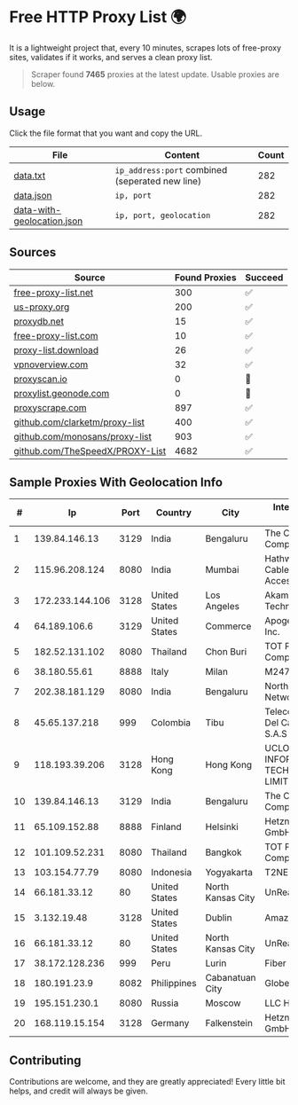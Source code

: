 
# Free HTTP Proxy List 🌍

It is a lightweight project that, every 10 minutes, scrapes lots of free-proxy sites, validates if it works, and serves a clean proxy list.


> Scraper found **7465** proxies at the latest update. Usable proxies are below.

## Usage

Click the file format that you want and copy the URL.


|File|Content|Count|
|----|-------|-----|
|[data.txt](https://raw.githubusercontent.com/themiralay/Proxy-List-World/master/data.txt)|`ip_address:port` combined (seperated new line)|282|
|[data.json](https://raw.githubusercontent.com/themiralay/Proxy-List-World/master/data.json)|`ip, port`|282|
|[data-with-geolocation.json](https://raw.githubusercontent.com/themiralay/Proxy-List-World/master/data-with-geolocation.json)|`ip, port, geolocation`|282|

## Sources

|Source|Found Proxies|Succeed|
|------|-------------|-------|
|[free-proxy-list.net](https://free-proxy-list.net)|300|✅|
|[us-proxy.org](https://www.us-proxy.org)|200|✅|
|[proxydb.net](http://proxydb.net)|15|✅|
|[free-proxy-list.com](https://free-proxy-list.com/?page=&port=&type%5B%5D=http&type%5B%5D=https&up_time=0&search=Search)|10|✅|
|[proxy-list.download](https://www.proxy-list.download/HTTP)|26|✅|
|[vpnoverview.com](https://vpnoverview.com/privacy/anonymous-browsing/free-proxy-servers)|32|✅|
|[proxyscan.io](https://www.proxyscan.io)|0|🚫|
|[proxylist.geonode.com](https://proxylist.geonode.com/api/proxy-list?limit=300&page=1&sort_by=lastChecked&sort_type=desc&protocols=http,https)|0|🚫|
|[proxyscrape.com](https://api.proxyscrape.com/v2/?request=displayproxies&protocol=http&timeout=10000&country=all&ssl=all&anonymity=all)|897|✅|
|[github.com/clarketm/proxy-list](https://raw.githubusercontent.com/clarketm/proxy-list/master/proxy-list-raw.txt)|400|✅|
|[github.com/monosans/proxy-list](https://raw.githubusercontent.com/monosans/proxy-list/main/proxies/http.txt)|903|✅|
|[github.com/TheSpeedX/PROXY-List](https://raw.githubusercontent.com/TheSpeedX/PROXY-List/master/http.txt)|4682|✅|


## Sample Proxies With Geolocation Info

|#|Ip|Port|Country|City|Internet Service Provider|
|-|--|----|-------|----|-------------------------|
|1|139.84.146.13|3129|India|Bengaluru|The Constant Company, LLC|
|2|115.96.208.124|8080|India|Mumbai|Hathway IP over Cable Internet Access|
|3|172.233.144.106|3128|United States|Los Angeles|Akamai Technologies, Inc.|
|4|64.189.106.6|3129|United States|Commerce|Apogee Telecom Inc.|
|5|182.52.131.102|8080|Thailand|Chon Buri|TOT Public Company Limited|
|6|38.180.55.61|8888|Italy|Milan|M247 Europe SRL|
|7|202.38.181.129|8080|India|Bengaluru|Northeast Dataa Network Pvt Ltd|
|8|45.65.137.218|999|Colombia|Tibu|Telecomunicaciones Del Catatumbo S.A.S|
|9|118.193.39.206|3128|Hong Kong|Hong Kong|UCLOUD INFORMATION TECHNOLOGY (HK) LIMITED|
|10|139.84.146.13|3129|India|Bengaluru|The Constant Company, LLC|
|11|65.109.152.88|8888|Finland|Helsinki|Hetzner Online GmbH|
|12|101.109.52.231|8080|Thailand|Bangkok|TOT Public Company Limited|
|13|103.154.77.79|8080|Indonesia|Yogyakarta|T2NET|
|14|66.181.33.12|80|United States|North Kansas City|UnReal Servers, LLC|
|15|3.132.19.48|3128|United States|Dublin|Amazon.com, Inc.|
|16|66.181.33.12|80|United States|North Kansas City|UnReal Servers, LLC|
|17|38.172.128.236|999|Peru|Lurin|Fiber Digital S.R.L|
|18|180.191.23.9|8082|Philippines|Cabanatuan City|Globe Telecom|
|19|195.151.230.1|8080|Russia|Moscow|LLC Home Me MC|
|20|168.119.15.154|3128|Germany|Falkenstein|Hetzner Online GmbH|



## Contributing

Contributions are welcome, and they are greatly appreciated! Every
little bit helps, and credit will always be given.

